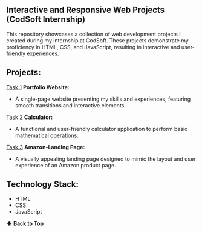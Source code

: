 ## Interactive and Responsive Web Projects (CodSoft Internship)

This repository showcases a collection of web development projects I created during my internship at CodSoft. These projects demonstrate my proficiency in HTML, CSS, and JavaScript, resulting in interactive and user-friendly experiences.

## Projects:

[Task 1](https://github.com/kushal-codehub/CODSOFT-Level-1/tree/706b7ffe63405ab8bf434ec73213572e0df751a2/Portfolio) **Portfolio Website:**

* A single-page website presenting my skills and experiences, featuring smooth transitions and interactive elements.

[Task 2](https://github.com/kushal-codehub/CODSOFT-Level-1/tree/706b7ffe63405ab8bf434ec73213572e0df751a2/calculator) **Calculator:**

* A functional and user-friendly calculator application to perform basic mathematical operations.

[Task 3](https://github.com/kushal-codehub/CODSOFT-Level-1/tree/706b7ffe63405ab8bf434ec73213572e0df751a2/landing_page) **Amazon-Landing Page:**

* A visually appealing landing page designed to mimic the layout and user experience of an Amazon product page. 

## Technology Stack:

* HTML
* CSS
* JavaScript

**[⬆ Back to Top](#table-of-contents)**
